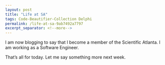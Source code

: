 ```yaml
---
layout: post
title: "Life at SA"
tags: Code-Beautifier-Collection Delphi
permalink: /life-at-sa-9ab7492a7797
excerpt_separator: <!--more-->
---
```

I am now blogging to say that I become a member of the Scientific Atlanta. I am working as a Software Engineer.

That’s all for today. Let me say something more next week.
<!--more-->
